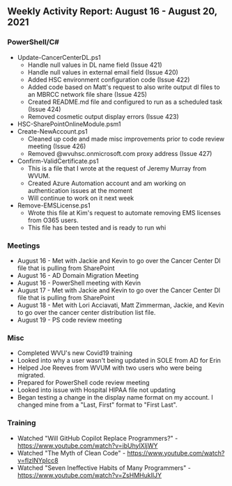 ## Weekly Activity Report: August 16 - August 20, 2021

### PowerShell/C#
* Update-CancerCenterDL.ps1
  * Handle null values in DL name field (Issue 421)
  * Handle null values in external email field (Issue 420)
  * Added HSC environment configuration code (Issue 422)
  * Added code based on Matt's request to also write output dl files to an MBRCC network file share (Issue 425)
  * Created README.md file and configured to run as a scheduled task (Issue 424)
  * Removed cosmetic output display errors (Issue 423)
* HSC-SharePointOnlineModule.psm1
* Create-NewAccount.ps1
  * Cleaned up code and made misc improvements prior to code review meeting (Issue 426)
  * Removed @wvuhsc.onmicrosoft.com proxy address (Issue 427)
* Confirm-ValidCertificate.ps1
  * This is a file that I wrote at the request of Jeremy Murray from WVUM.
  * Created Azure Automation account and am working on authentication issues at the moment
  * Will continue to work on it next week
* Remove-EMSLicense.ps1
  * Wrote this file at Kim's request to automate removing EMS licenses from O365 users.
  * This file has been tested and is ready to run whi

### Meetings
* August 16 - Met with Jackie and Kevin to go over the Cancer Center Dl file that is pulling from SharePoint
* August 16 - AD Domain Migration Meeting
* August 16 - PowerShell meeting with Kevin
* August 17 - Met with Jackie and Kevin to go over the Cancer Center Dl file that is pulling from SharePoint
* August 18 - Met with Lori Acciavati, Matt Zimmerman, Jackie, and Kevin to go over the cancer center distribution list file.
* August 19 - PS code review meeting


### Misc
* Completed WVU's new Covid19 training
* Looked into why a user wasn't being updated in SOLE from AD for Erin
* Helped Joe Reeves from WVUM with two users who were being migrated.
* Prepared for PowerShell code review meeting
* Looked into issue with Hospital HIPAA file not updating
* Began testing a change in the display name format on my account. I changed mine from a "Last, First" format to "First Last".

### Training
* Watched "Will GitHub Copilot Replace Programmers?" - https://www.youtube.com/watch?v=ibUhylXljWY
* Watched "The Myth of Clean Code" - https://www.youtube.com/watch?v=flzINYpIcc8
* Watched "Seven Ineffective Habits of Many Programmers" - https://www.youtube.com/watch?v=ZsHMHukIlJY
